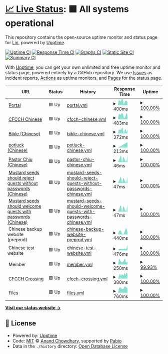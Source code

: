 # [📈 Live Status](https://chinese4christchurch.github.io/status): <!--live status--> **🟩 All systems operational**

This repository contains the open-source uptime monitor and status page for [Lin](https://www.cfcchayward.org/), powered by [Upptime](https://github.com/upptime/upptime).

[![Uptime CI](https://github.com/chinese4christchurch/status/workflows/Uptime%20CI/badge.svg)](https://github.com/chinese4christchurch/status/actions?query=workflow%3A%22Uptime+CI%22)
[![Response Time CI](https://github.com/chinese4christchurch/status/workflows/Response%20Time%20CI/badge.svg)](https://github.com/chinese4christchurch/status/actions?query=workflow%3A%22Response+Time+CI%22)
[![Graphs CI](https://github.com/chinese4christchurch/status/workflows/Graphs%20CI/badge.svg)](https://github.com/chinese4christchurch/status/actions?query=workflow%3A%22Graphs+CI%22)
[![Static Site CI](https://github.com/chinese4christchurch/status/workflows/Static%20Site%20CI/badge.svg)](https://github.com/chinese4christchurch/status/actions?query=workflow%3A%22Static+Site+CI%22)
[![Summary CI](https://github.com/chinese4christchurch/status/workflows/Summary%20CI/badge.svg)](https://github.com/chinese4christchurch/status/actions?query=workflow%3A%22Summary+CI%22)

With [Upptime](https://upptime.js.org), you can get your own unlimited and free uptime monitor and status page, powered entirely by a GitHub repository. We use [Issues](https://github.com/chinese4christchurch/status/issues) as incident reports, [Actions](https://github.com/chinese4christchurch/status/actions) as uptime monitors, and [Pages](https://chinese4christchurch.github.io/status) for the status page.

<!--start: status pages-->
<!-- This summary is generated by Upptime (https://github.com/upptime/upptime) -->
<!-- Do not edit this manually, your changes will be overwritten -->
<!-- prettier-ignore -->
| URL | Status | History | Response Time | Uptime |
| --- | ------ | ------- | ------------- | ------ |
| <img alt="" src="https://icons.duckduckgo.com/ip3/www.cfcchayward.org.ico" height="13"> [Portal](https://www.cfcchayward.org) | 🟩 Up | [portal.yml](https://github.com/chinese4christchurch/status/commits/HEAD/history/portal.yml) | <details><summary><img alt="Response time graph" src="./graphs/portal/response-time-week.png" height="20"> 400ms</summary><br><a href="https://chinese4christchurch.github.io/status/history/portal"><img alt="Response time 384" src="https://img.shields.io/endpoint?url=https%3A%2F%2Fraw.githubusercontent.com%2Fchinese4christchurch%2Fstatus%2FHEAD%2Fapi%2Fportal%2Fresponse-time.json"></a><br><a href="https://chinese4christchurch.github.io/status/history/portal"><img alt="24-hour response time 360" src="https://img.shields.io/endpoint?url=https%3A%2F%2Fraw.githubusercontent.com%2Fchinese4christchurch%2Fstatus%2FHEAD%2Fapi%2Fportal%2Fresponse-time-day.json"></a><br><a href="https://chinese4christchurch.github.io/status/history/portal"><img alt="7-day response time 400" src="https://img.shields.io/endpoint?url=https%3A%2F%2Fraw.githubusercontent.com%2Fchinese4christchurch%2Fstatus%2FHEAD%2Fapi%2Fportal%2Fresponse-time-week.json"></a><br><a href="https://chinese4christchurch.github.io/status/history/portal"><img alt="30-day response time 391" src="https://img.shields.io/endpoint?url=https%3A%2F%2Fraw.githubusercontent.com%2Fchinese4christchurch%2Fstatus%2FHEAD%2Fapi%2Fportal%2Fresponse-time-month.json"></a><br><a href="https://chinese4christchurch.github.io/status/history/portal"><img alt="1-year response time 384" src="https://img.shields.io/endpoint?url=https%3A%2F%2Fraw.githubusercontent.com%2Fchinese4christchurch%2Fstatus%2FHEAD%2Fapi%2Fportal%2Fresponse-time-year.json"></a></details> | <details><summary><a href="https://chinese4christchurch.github.io/status/history/portal">100.00%</a></summary><a href="https://chinese4christchurch.github.io/status/history/portal"><img alt="All-time uptime 100.00%" src="https://img.shields.io/endpoint?url=https%3A%2F%2Fraw.githubusercontent.com%2Fchinese4christchurch%2Fstatus%2FHEAD%2Fapi%2Fportal%2Fuptime.json"></a><br><a href="https://chinese4christchurch.github.io/status/history/portal"><img alt="24-hour uptime 100.00%" src="https://img.shields.io/endpoint?url=https%3A%2F%2Fraw.githubusercontent.com%2Fchinese4christchurch%2Fstatus%2FHEAD%2Fapi%2Fportal%2Fuptime-day.json"></a><br><a href="https://chinese4christchurch.github.io/status/history/portal"><img alt="7-day uptime 100.00%" src="https://img.shields.io/endpoint?url=https%3A%2F%2Fraw.githubusercontent.com%2Fchinese4christchurch%2Fstatus%2FHEAD%2Fapi%2Fportal%2Fuptime-week.json"></a><br><a href="https://chinese4christchurch.github.io/status/history/portal"><img alt="30-day uptime 100.00%" src="https://img.shields.io/endpoint?url=https%3A%2F%2Fraw.githubusercontent.com%2Fchinese4christchurch%2Fstatus%2FHEAD%2Fapi%2Fportal%2Fuptime-month.json"></a><br><a href="https://chinese4christchurch.github.io/status/history/portal"><img alt="1-year uptime 100.00%" src="https://img.shields.io/endpoint?url=https%3A%2F%2Fraw.githubusercontent.com%2Fchinese4christchurch%2Fstatus%2FHEAD%2Fapi%2Fportal%2Fuptime-year.json"></a></details>
| <img alt="" src="https://icons.duckduckgo.com/ip3/chineseforchristchurch.org.ico" height="13"> [CFCCH Chinese](https://chineseforchristchurch.org/hayward) | 🟩 Up | [cfcch-chinese.yml](https://github.com/chinese4christchurch/status/commits/HEAD/history/cfcch-chinese.yml) | <details><summary><img alt="Response time graph" src="./graphs/cfcch-chinese/response-time-week.png" height="20"> 483ms</summary><br><a href="https://chinese4christchurch.github.io/status/history/cfcch-chinese"><img alt="Response time 503" src="https://img.shields.io/endpoint?url=https%3A%2F%2Fraw.githubusercontent.com%2Fchinese4christchurch%2Fstatus%2FHEAD%2Fapi%2Fcfcch-chinese%2Fresponse-time.json"></a><br><a href="https://chinese4christchurch.github.io/status/history/cfcch-chinese"><img alt="24-hour response time 510" src="https://img.shields.io/endpoint?url=https%3A%2F%2Fraw.githubusercontent.com%2Fchinese4christchurch%2Fstatus%2FHEAD%2Fapi%2Fcfcch-chinese%2Fresponse-time-day.json"></a><br><a href="https://chinese4christchurch.github.io/status/history/cfcch-chinese"><img alt="7-day response time 483" src="https://img.shields.io/endpoint?url=https%3A%2F%2Fraw.githubusercontent.com%2Fchinese4christchurch%2Fstatus%2FHEAD%2Fapi%2Fcfcch-chinese%2Fresponse-time-week.json"></a><br><a href="https://chinese4christchurch.github.io/status/history/cfcch-chinese"><img alt="30-day response time 425" src="https://img.shields.io/endpoint?url=https%3A%2F%2Fraw.githubusercontent.com%2Fchinese4christchurch%2Fstatus%2FHEAD%2Fapi%2Fcfcch-chinese%2Fresponse-time-month.json"></a><br><a href="https://chinese4christchurch.github.io/status/history/cfcch-chinese"><img alt="1-year response time 503" src="https://img.shields.io/endpoint?url=https%3A%2F%2Fraw.githubusercontent.com%2Fchinese4christchurch%2Fstatus%2FHEAD%2Fapi%2Fcfcch-chinese%2Fresponse-time-year.json"></a></details> | <details><summary><a href="https://chinese4christchurch.github.io/status/history/cfcch-chinese">100.00%</a></summary><a href="https://chinese4christchurch.github.io/status/history/cfcch-chinese"><img alt="All-time uptime 99.98%" src="https://img.shields.io/endpoint?url=https%3A%2F%2Fraw.githubusercontent.com%2Fchinese4christchurch%2Fstatus%2FHEAD%2Fapi%2Fcfcch-chinese%2Fuptime.json"></a><br><a href="https://chinese4christchurch.github.io/status/history/cfcch-chinese"><img alt="24-hour uptime 100.00%" src="https://img.shields.io/endpoint?url=https%3A%2F%2Fraw.githubusercontent.com%2Fchinese4christchurch%2Fstatus%2FHEAD%2Fapi%2Fcfcch-chinese%2Fuptime-day.json"></a><br><a href="https://chinese4christchurch.github.io/status/history/cfcch-chinese"><img alt="7-day uptime 100.00%" src="https://img.shields.io/endpoint?url=https%3A%2F%2Fraw.githubusercontent.com%2Fchinese4christchurch%2Fstatus%2FHEAD%2Fapi%2Fcfcch-chinese%2Fuptime-week.json"></a><br><a href="https://chinese4christchurch.github.io/status/history/cfcch-chinese"><img alt="30-day uptime 99.96%" src="https://img.shields.io/endpoint?url=https%3A%2F%2Fraw.githubusercontent.com%2Fchinese4christchurch%2Fstatus%2FHEAD%2Fapi%2Fcfcch-chinese%2Fuptime-month.json"></a><br><a href="https://chinese4christchurch.github.io/status/history/cfcch-chinese"><img alt="1-year uptime 99.98%" src="https://img.shields.io/endpoint?url=https%3A%2F%2Fraw.githubusercontent.com%2Fchinese4christchurch%2Fstatus%2FHEAD%2Fapi%2Fcfcch-chinese%2Fuptime-year.json"></a></details>
| <img alt="" src="https://icons.duckduckgo.com/ip3/bible.chineseforchristchurch.org.ico" height="13"> [Bible (Chinese)](https://bible.chineseforchristchurch.org) | 🟩 Up | [bible-chinese.yml](https://github.com/chinese4christchurch/status/commits/HEAD/history/bible-chinese.yml) | <details><summary><img alt="Response time graph" src="./graphs/bible-chinese/response-time-week.png" height="20"> 372ms</summary><br><a href="https://chinese4christchurch.github.io/status/history/bible-chinese"><img alt="Response time 342" src="https://img.shields.io/endpoint?url=https%3A%2F%2Fraw.githubusercontent.com%2Fchinese4christchurch%2Fstatus%2FHEAD%2Fapi%2Fbible-chinese%2Fresponse-time.json"></a><br><a href="https://chinese4christchurch.github.io/status/history/bible-chinese"><img alt="24-hour response time 349" src="https://img.shields.io/endpoint?url=https%3A%2F%2Fraw.githubusercontent.com%2Fchinese4christchurch%2Fstatus%2FHEAD%2Fapi%2Fbible-chinese%2Fresponse-time-day.json"></a><br><a href="https://chinese4christchurch.github.io/status/history/bible-chinese"><img alt="7-day response time 372" src="https://img.shields.io/endpoint?url=https%3A%2F%2Fraw.githubusercontent.com%2Fchinese4christchurch%2Fstatus%2FHEAD%2Fapi%2Fbible-chinese%2Fresponse-time-week.json"></a><br><a href="https://chinese4christchurch.github.io/status/history/bible-chinese"><img alt="30-day response time 326" src="https://img.shields.io/endpoint?url=https%3A%2F%2Fraw.githubusercontent.com%2Fchinese4christchurch%2Fstatus%2FHEAD%2Fapi%2Fbible-chinese%2Fresponse-time-month.json"></a><br><a href="https://chinese4christchurch.github.io/status/history/bible-chinese"><img alt="1-year response time 342" src="https://img.shields.io/endpoint?url=https%3A%2F%2Fraw.githubusercontent.com%2Fchinese4christchurch%2Fstatus%2FHEAD%2Fapi%2Fbible-chinese%2Fresponse-time-year.json"></a></details> | <details><summary><a href="https://chinese4christchurch.github.io/status/history/bible-chinese">100.00%</a></summary><a href="https://chinese4christchurch.github.io/status/history/bible-chinese"><img alt="All-time uptime 99.98%" src="https://img.shields.io/endpoint?url=https%3A%2F%2Fraw.githubusercontent.com%2Fchinese4christchurch%2Fstatus%2FHEAD%2Fapi%2Fbible-chinese%2Fuptime.json"></a><br><a href="https://chinese4christchurch.github.io/status/history/bible-chinese"><img alt="24-hour uptime 100.00%" src="https://img.shields.io/endpoint?url=https%3A%2F%2Fraw.githubusercontent.com%2Fchinese4christchurch%2Fstatus%2FHEAD%2Fapi%2Fbible-chinese%2Fuptime-day.json"></a><br><a href="https://chinese4christchurch.github.io/status/history/bible-chinese"><img alt="7-day uptime 100.00%" src="https://img.shields.io/endpoint?url=https%3A%2F%2Fraw.githubusercontent.com%2Fchinese4christchurch%2Fstatus%2FHEAD%2Fapi%2Fbible-chinese%2Fuptime-week.json"></a><br><a href="https://chinese4christchurch.github.io/status/history/bible-chinese"><img alt="30-day uptime 99.96%" src="https://img.shields.io/endpoint?url=https%3A%2F%2Fraw.githubusercontent.com%2Fchinese4christchurch%2Fstatus%2FHEAD%2Fapi%2Fbible-chinese%2Fuptime-month.json"></a><br><a href="https://chinese4christchurch.github.io/status/history/bible-chinese"><img alt="1-year uptime 99.98%" src="https://img.shields.io/endpoint?url=https%3A%2F%2Fraw.githubusercontent.com%2Fchinese4christchurch%2Fstatus%2FHEAD%2Fapi%2Fbible-chinese%2Fuptime-year.json"></a></details>
| <img alt="" src="https://icons.duckduckgo.com/ip3/chineseforchristchurch.org.ico" height="13"> [potluck (Chinese)](https://chineseforchristchurch.org/potluck) | 🟩 Up | [potluck-chinese.yml](https://github.com/chinese4christchurch/status/commits/HEAD/history/potluck-chinese.yml) | <details><summary><img alt="Response time graph" src="./graphs/potluck-chinese/response-time-week.png" height="20"> 213ms</summary><br><a href="https://chinese4christchurch.github.io/status/history/potluck-chinese"><img alt="Response time 213" src="https://img.shields.io/endpoint?url=https%3A%2F%2Fraw.githubusercontent.com%2Fchinese4christchurch%2Fstatus%2FHEAD%2Fapi%2Fpotluck-chinese%2Fresponse-time.json"></a><br><a href="https://chinese4christchurch.github.io/status/history/potluck-chinese"><img alt="24-hour response time 213" src="https://img.shields.io/endpoint?url=https%3A%2F%2Fraw.githubusercontent.com%2Fchinese4christchurch%2Fstatus%2FHEAD%2Fapi%2Fpotluck-chinese%2Fresponse-time-day.json"></a><br><a href="https://chinese4christchurch.github.io/status/history/potluck-chinese"><img alt="7-day response time 213" src="https://img.shields.io/endpoint?url=https%3A%2F%2Fraw.githubusercontent.com%2Fchinese4christchurch%2Fstatus%2FHEAD%2Fapi%2Fpotluck-chinese%2Fresponse-time-week.json"></a><br><a href="https://chinese4christchurch.github.io/status/history/potluck-chinese"><img alt="30-day response time 213" src="https://img.shields.io/endpoint?url=https%3A%2F%2Fraw.githubusercontent.com%2Fchinese4christchurch%2Fstatus%2FHEAD%2Fapi%2Fpotluck-chinese%2Fresponse-time-month.json"></a><br><a href="https://chinese4christchurch.github.io/status/history/potluck-chinese"><img alt="1-year response time 213" src="https://img.shields.io/endpoint?url=https%3A%2F%2Fraw.githubusercontent.com%2Fchinese4christchurch%2Fstatus%2FHEAD%2Fapi%2Fpotluck-chinese%2Fresponse-time-year.json"></a></details> | <details><summary><a href="https://chinese4christchurch.github.io/status/history/potluck-chinese">100.00%</a></summary><a href="https://chinese4christchurch.github.io/status/history/potluck-chinese"><img alt="All-time uptime 100.00%" src="https://img.shields.io/endpoint?url=https%3A%2F%2Fraw.githubusercontent.com%2Fchinese4christchurch%2Fstatus%2FHEAD%2Fapi%2Fpotluck-chinese%2Fuptime.json"></a><br><a href="https://chinese4christchurch.github.io/status/history/potluck-chinese"><img alt="24-hour uptime 100.00%" src="https://img.shields.io/endpoint?url=https%3A%2F%2Fraw.githubusercontent.com%2Fchinese4christchurch%2Fstatus%2FHEAD%2Fapi%2Fpotluck-chinese%2Fuptime-day.json"></a><br><a href="https://chinese4christchurch.github.io/status/history/potluck-chinese"><img alt="7-day uptime 100.00%" src="https://img.shields.io/endpoint?url=https%3A%2F%2Fraw.githubusercontent.com%2Fchinese4christchurch%2Fstatus%2FHEAD%2Fapi%2Fpotluck-chinese%2Fuptime-week.json"></a><br><a href="https://chinese4christchurch.github.io/status/history/potluck-chinese"><img alt="30-day uptime 100.00%" src="https://img.shields.io/endpoint?url=https%3A%2F%2Fraw.githubusercontent.com%2Fchinese4christchurch%2Fstatus%2FHEAD%2Fapi%2Fpotluck-chinese%2Fuptime-month.json"></a><br><a href="https://chinese4christchurch.github.io/status/history/potluck-chinese"><img alt="1-year uptime 100.00%" src="https://img.shields.io/endpoint?url=https%3A%2F%2Fraw.githubusercontent.com%2Fchinese4christchurch%2Fstatus%2FHEAD%2Fapi%2Fpotluck-chinese%2Fuptime-year.json"></a></details>
| <img alt="" src="https://icons.duckduckgo.com/ip3/chineseforchristchurch.org.ico" height="13"> [Pastor Chiu (Chinese)](https://chineseforchristchurch.org/pastorchiu/) | 🟩 Up | [pastor-chiu-chinese.yml](https://github.com/chinese4christchurch/status/commits/HEAD/history/pastor-chiu-chinese.yml) | <details><summary><img alt="Response time graph" src="./graphs/pastor-chiu-chinese/response-time-week.png" height="20"> 46ms</summary><br><a href="https://chinese4christchurch.github.io/status/history/pastor-chiu-chinese"><img alt="Response time 46" src="https://img.shields.io/endpoint?url=https%3A%2F%2Fraw.githubusercontent.com%2Fchinese4christchurch%2Fstatus%2FHEAD%2Fapi%2Fpastor-chiu-chinese%2Fresponse-time.json"></a><br><a href="https://chinese4christchurch.github.io/status/history/pastor-chiu-chinese"><img alt="24-hour response time 46" src="https://img.shields.io/endpoint?url=https%3A%2F%2Fraw.githubusercontent.com%2Fchinese4christchurch%2Fstatus%2FHEAD%2Fapi%2Fpastor-chiu-chinese%2Fresponse-time-day.json"></a><br><a href="https://chinese4christchurch.github.io/status/history/pastor-chiu-chinese"><img alt="7-day response time 46" src="https://img.shields.io/endpoint?url=https%3A%2F%2Fraw.githubusercontent.com%2Fchinese4christchurch%2Fstatus%2FHEAD%2Fapi%2Fpastor-chiu-chinese%2Fresponse-time-week.json"></a><br><a href="https://chinese4christchurch.github.io/status/history/pastor-chiu-chinese"><img alt="30-day response time 46" src="https://img.shields.io/endpoint?url=https%3A%2F%2Fraw.githubusercontent.com%2Fchinese4christchurch%2Fstatus%2FHEAD%2Fapi%2Fpastor-chiu-chinese%2Fresponse-time-month.json"></a><br><a href="https://chinese4christchurch.github.io/status/history/pastor-chiu-chinese"><img alt="1-year response time 46" src="https://img.shields.io/endpoint?url=https%3A%2F%2Fraw.githubusercontent.com%2Fchinese4christchurch%2Fstatus%2FHEAD%2Fapi%2Fpastor-chiu-chinese%2Fresponse-time-year.json"></a></details> | <details><summary><a href="https://chinese4christchurch.github.io/status/history/pastor-chiu-chinese">100.00%</a></summary><a href="https://chinese4christchurch.github.io/status/history/pastor-chiu-chinese"><img alt="All-time uptime 100.00%" src="https://img.shields.io/endpoint?url=https%3A%2F%2Fraw.githubusercontent.com%2Fchinese4christchurch%2Fstatus%2FHEAD%2Fapi%2Fpastor-chiu-chinese%2Fuptime.json"></a><br><a href="https://chinese4christchurch.github.io/status/history/pastor-chiu-chinese"><img alt="24-hour uptime 100.00%" src="https://img.shields.io/endpoint?url=https%3A%2F%2Fraw.githubusercontent.com%2Fchinese4christchurch%2Fstatus%2FHEAD%2Fapi%2Fpastor-chiu-chinese%2Fuptime-day.json"></a><br><a href="https://chinese4christchurch.github.io/status/history/pastor-chiu-chinese"><img alt="7-day uptime 100.00%" src="https://img.shields.io/endpoint?url=https%3A%2F%2Fraw.githubusercontent.com%2Fchinese4christchurch%2Fstatus%2FHEAD%2Fapi%2Fpastor-chiu-chinese%2Fuptime-week.json"></a><br><a href="https://chinese4christchurch.github.io/status/history/pastor-chiu-chinese"><img alt="30-day uptime 100.00%" src="https://img.shields.io/endpoint?url=https%3A%2F%2Fraw.githubusercontent.com%2Fchinese4christchurch%2Fstatus%2FHEAD%2Fapi%2Fpastor-chiu-chinese%2Fuptime-month.json"></a><br><a href="https://chinese4christchurch.github.io/status/history/pastor-chiu-chinese"><img alt="1-year uptime 100.00%" src="https://img.shields.io/endpoint?url=https%3A%2F%2Fraw.githubusercontent.com%2Fchinese4christchurch%2Fstatus%2FHEAD%2Fapi%2Fpastor-chiu-chinese%2Fuptime-year.json"></a></details>
| <img alt="" src="https://icons.duckduckgo.com/ip3/chineseforchristchurch.org.ico" height="13"> [Mustard seeds should reject guests without passwords (Chinese)](https://chineseforchristchurch.org/seeds/) | 🟩 Up | [mustard-seeds-should-reject-guests-without-passwords-chinese.yml](https://github.com/chinese4christchurch/status/commits/HEAD/history/mustard-seeds-should-reject-guests-without-passwords-chinese.yml) | <details><summary><img alt="Response time graph" src="./graphs/mustard-seeds-should-reject-guests-without-passwords-chinese/response-time-week.png" height="20"> 47ms</summary><br><a href="https://chinese4christchurch.github.io/status/history/mustard-seeds-should-reject-guests-without-passwords-chinese"><img alt="Response time 47" src="https://img.shields.io/endpoint?url=https%3A%2F%2Fraw.githubusercontent.com%2Fchinese4christchurch%2Fstatus%2FHEAD%2Fapi%2Fmustard-seeds-should-reject-guests-without-passwords-chinese%2Fresponse-time.json"></a><br><a href="https://chinese4christchurch.github.io/status/history/mustard-seeds-should-reject-guests-without-passwords-chinese"><img alt="24-hour response time 47" src="https://img.shields.io/endpoint?url=https%3A%2F%2Fraw.githubusercontent.com%2Fchinese4christchurch%2Fstatus%2FHEAD%2Fapi%2Fmustard-seeds-should-reject-guests-without-passwords-chinese%2Fresponse-time-day.json"></a><br><a href="https://chinese4christchurch.github.io/status/history/mustard-seeds-should-reject-guests-without-passwords-chinese"><img alt="7-day response time 47" src="https://img.shields.io/endpoint?url=https%3A%2F%2Fraw.githubusercontent.com%2Fchinese4christchurch%2Fstatus%2FHEAD%2Fapi%2Fmustard-seeds-should-reject-guests-without-passwords-chinese%2Fresponse-time-week.json"></a><br><a href="https://chinese4christchurch.github.io/status/history/mustard-seeds-should-reject-guests-without-passwords-chinese"><img alt="30-day response time 47" src="https://img.shields.io/endpoint?url=https%3A%2F%2Fraw.githubusercontent.com%2Fchinese4christchurch%2Fstatus%2FHEAD%2Fapi%2Fmustard-seeds-should-reject-guests-without-passwords-chinese%2Fresponse-time-month.json"></a><br><a href="https://chinese4christchurch.github.io/status/history/mustard-seeds-should-reject-guests-without-passwords-chinese"><img alt="1-year response time 47" src="https://img.shields.io/endpoint?url=https%3A%2F%2Fraw.githubusercontent.com%2Fchinese4christchurch%2Fstatus%2FHEAD%2Fapi%2Fmustard-seeds-should-reject-guests-without-passwords-chinese%2Fresponse-time-year.json"></a></details> | <details><summary><a href="https://chinese4christchurch.github.io/status/history/mustard-seeds-should-reject-guests-without-passwords-chinese">100.00%</a></summary><a href="https://chinese4christchurch.github.io/status/history/mustard-seeds-should-reject-guests-without-passwords-chinese"><img alt="All-time uptime 100.00%" src="https://img.shields.io/endpoint?url=https%3A%2F%2Fraw.githubusercontent.com%2Fchinese4christchurch%2Fstatus%2FHEAD%2Fapi%2Fmustard-seeds-should-reject-guests-without-passwords-chinese%2Fuptime.json"></a><br><a href="https://chinese4christchurch.github.io/status/history/mustard-seeds-should-reject-guests-without-passwords-chinese"><img alt="24-hour uptime 100.00%" src="https://img.shields.io/endpoint?url=https%3A%2F%2Fraw.githubusercontent.com%2Fchinese4christchurch%2Fstatus%2FHEAD%2Fapi%2Fmustard-seeds-should-reject-guests-without-passwords-chinese%2Fuptime-day.json"></a><br><a href="https://chinese4christchurch.github.io/status/history/mustard-seeds-should-reject-guests-without-passwords-chinese"><img alt="7-day uptime 100.00%" src="https://img.shields.io/endpoint?url=https%3A%2F%2Fraw.githubusercontent.com%2Fchinese4christchurch%2Fstatus%2FHEAD%2Fapi%2Fmustard-seeds-should-reject-guests-without-passwords-chinese%2Fuptime-week.json"></a><br><a href="https://chinese4christchurch.github.io/status/history/mustard-seeds-should-reject-guests-without-passwords-chinese"><img alt="30-day uptime 100.00%" src="https://img.shields.io/endpoint?url=https%3A%2F%2Fraw.githubusercontent.com%2Fchinese4christchurch%2Fstatus%2FHEAD%2Fapi%2Fmustard-seeds-should-reject-guests-without-passwords-chinese%2Fuptime-month.json"></a><br><a href="https://chinese4christchurch.github.io/status/history/mustard-seeds-should-reject-guests-without-passwords-chinese"><img alt="1-year uptime 100.00%" src="https://img.shields.io/endpoint?url=https%3A%2F%2Fraw.githubusercontent.com%2Fchinese4christchurch%2Fstatus%2FHEAD%2Fapi%2Fmustard-seeds-should-reject-guests-without-passwords-chinese%2Fuptime-year.json"></a></details>
| <img alt="" src="https://icons.duckduckgo.com/ip3/chineseforchristchurch.org.ico" height="13"> [Mustard seeds should welcome guests with passwords (Chinese)](https://chineseforchristchurch.org/seeds/) | 🟩 Up | [mustard-seeds-should-welcome-guests-with-passwords-chinese.yml](https://github.com/chinese4christchurch/status/commits/HEAD/history/mustard-seeds-should-welcome-guests-with-passwords-chinese.yml) | <details><summary><img alt="Response time graph" src="./graphs/mustard-seeds-should-welcome-guests-with-passwords-chinese/response-time-week.png" height="20"> 47ms</summary><br><a href="https://chinese4christchurch.github.io/status/history/mustard-seeds-should-welcome-guests-with-passwords-chinese"><img alt="Response time 47" src="https://img.shields.io/endpoint?url=https%3A%2F%2Fraw.githubusercontent.com%2Fchinese4christchurch%2Fstatus%2FHEAD%2Fapi%2Fmustard-seeds-should-welcome-guests-with-passwords-chinese%2Fresponse-time.json"></a><br><a href="https://chinese4christchurch.github.io/status/history/mustard-seeds-should-welcome-guests-with-passwords-chinese"><img alt="24-hour response time 47" src="https://img.shields.io/endpoint?url=https%3A%2F%2Fraw.githubusercontent.com%2Fchinese4christchurch%2Fstatus%2FHEAD%2Fapi%2Fmustard-seeds-should-welcome-guests-with-passwords-chinese%2Fresponse-time-day.json"></a><br><a href="https://chinese4christchurch.github.io/status/history/mustard-seeds-should-welcome-guests-with-passwords-chinese"><img alt="7-day response time 47" src="https://img.shields.io/endpoint?url=https%3A%2F%2Fraw.githubusercontent.com%2Fchinese4christchurch%2Fstatus%2FHEAD%2Fapi%2Fmustard-seeds-should-welcome-guests-with-passwords-chinese%2Fresponse-time-week.json"></a><br><a href="https://chinese4christchurch.github.io/status/history/mustard-seeds-should-welcome-guests-with-passwords-chinese"><img alt="30-day response time 47" src="https://img.shields.io/endpoint?url=https%3A%2F%2Fraw.githubusercontent.com%2Fchinese4christchurch%2Fstatus%2FHEAD%2Fapi%2Fmustard-seeds-should-welcome-guests-with-passwords-chinese%2Fresponse-time-month.json"></a><br><a href="https://chinese4christchurch.github.io/status/history/mustard-seeds-should-welcome-guests-with-passwords-chinese"><img alt="1-year response time 47" src="https://img.shields.io/endpoint?url=https%3A%2F%2Fraw.githubusercontent.com%2Fchinese4christchurch%2Fstatus%2FHEAD%2Fapi%2Fmustard-seeds-should-welcome-guests-with-passwords-chinese%2Fresponse-time-year.json"></a></details> | <details><summary><a href="https://chinese4christchurch.github.io/status/history/mustard-seeds-should-welcome-guests-with-passwords-chinese">100.00%</a></summary><a href="https://chinese4christchurch.github.io/status/history/mustard-seeds-should-welcome-guests-with-passwords-chinese"><img alt="All-time uptime 100.00%" src="https://img.shields.io/endpoint?url=https%3A%2F%2Fraw.githubusercontent.com%2Fchinese4christchurch%2Fstatus%2FHEAD%2Fapi%2Fmustard-seeds-should-welcome-guests-with-passwords-chinese%2Fuptime.json"></a><br><a href="https://chinese4christchurch.github.io/status/history/mustard-seeds-should-welcome-guests-with-passwords-chinese"><img alt="24-hour uptime 100.00%" src="https://img.shields.io/endpoint?url=https%3A%2F%2Fraw.githubusercontent.com%2Fchinese4christchurch%2Fstatus%2FHEAD%2Fapi%2Fmustard-seeds-should-welcome-guests-with-passwords-chinese%2Fuptime-day.json"></a><br><a href="https://chinese4christchurch.github.io/status/history/mustard-seeds-should-welcome-guests-with-passwords-chinese"><img alt="7-day uptime 100.00%" src="https://img.shields.io/endpoint?url=https%3A%2F%2Fraw.githubusercontent.com%2Fchinese4christchurch%2Fstatus%2FHEAD%2Fapi%2Fmustard-seeds-should-welcome-guests-with-passwords-chinese%2Fuptime-week.json"></a><br><a href="https://chinese4christchurch.github.io/status/history/mustard-seeds-should-welcome-guests-with-passwords-chinese"><img alt="30-day uptime 100.00%" src="https://img.shields.io/endpoint?url=https%3A%2F%2Fraw.githubusercontent.com%2Fchinese4christchurch%2Fstatus%2FHEAD%2Fapi%2Fmustard-seeds-should-welcome-guests-with-passwords-chinese%2Fuptime-month.json"></a><br><a href="https://chinese4christchurch.github.io/status/history/mustard-seeds-should-welcome-guests-with-passwords-chinese"><img alt="1-year uptime 100.00%" src="https://img.shields.io/endpoint?url=https%3A%2F%2Fraw.githubusercontent.com%2Fchinese4christchurch%2Fstatus%2FHEAD%2Fapi%2Fmustard-seeds-should-welcome-guests-with-passwords-chinese%2Fuptime-year.json"></a></details>
| <img alt="" src="https://icons.duckduckgo.com/ip3/null.ico" height="13"> Chinese backup website (preprod) | 🟩 Up | [chinese-backup-website-preprod.yml](https://github.com/chinese4christchurch/status/commits/HEAD/history/chinese-backup-website-preprod.yml) | <details><summary><img alt="Response time graph" src="./graphs/chinese-backup-website-preprod/response-time-week.png" height="20"> 440ms</summary><br><a href="https://chinese4christchurch.github.io/status/history/chinese-backup-website-preprod"><img alt="Response time 440" src="https://img.shields.io/endpoint?url=https%3A%2F%2Fraw.githubusercontent.com%2Fchinese4christchurch%2Fstatus%2FHEAD%2Fapi%2Fchinese-backup-website-preprod%2Fresponse-time.json"></a><br><a href="https://chinese4christchurch.github.io/status/history/chinese-backup-website-preprod"><img alt="24-hour response time 568" src="https://img.shields.io/endpoint?url=https%3A%2F%2Fraw.githubusercontent.com%2Fchinese4christchurch%2Fstatus%2FHEAD%2Fapi%2Fchinese-backup-website-preprod%2Fresponse-time-day.json"></a><br><a href="https://chinese4christchurch.github.io/status/history/chinese-backup-website-preprod"><img alt="7-day response time 440" src="https://img.shields.io/endpoint?url=https%3A%2F%2Fraw.githubusercontent.com%2Fchinese4christchurch%2Fstatus%2FHEAD%2Fapi%2Fchinese-backup-website-preprod%2Fresponse-time-week.json"></a><br><a href="https://chinese4christchurch.github.io/status/history/chinese-backup-website-preprod"><img alt="30-day response time 440" src="https://img.shields.io/endpoint?url=https%3A%2F%2Fraw.githubusercontent.com%2Fchinese4christchurch%2Fstatus%2FHEAD%2Fapi%2Fchinese-backup-website-preprod%2Fresponse-time-month.json"></a><br><a href="https://chinese4christchurch.github.io/status/history/chinese-backup-website-preprod"><img alt="1-year response time 440" src="https://img.shields.io/endpoint?url=https%3A%2F%2Fraw.githubusercontent.com%2Fchinese4christchurch%2Fstatus%2FHEAD%2Fapi%2Fchinese-backup-website-preprod%2Fresponse-time-year.json"></a></details> | <details><summary><a href="https://chinese4christchurch.github.io/status/history/chinese-backup-website-preprod">100.00%</a></summary><a href="https://chinese4christchurch.github.io/status/history/chinese-backup-website-preprod"><img alt="All-time uptime 100.00%" src="https://img.shields.io/endpoint?url=https%3A%2F%2Fraw.githubusercontent.com%2Fchinese4christchurch%2Fstatus%2FHEAD%2Fapi%2Fchinese-backup-website-preprod%2Fuptime.json"></a><br><a href="https://chinese4christchurch.github.io/status/history/chinese-backup-website-preprod"><img alt="24-hour uptime 100.00%" src="https://img.shields.io/endpoint?url=https%3A%2F%2Fraw.githubusercontent.com%2Fchinese4christchurch%2Fstatus%2FHEAD%2Fapi%2Fchinese-backup-website-preprod%2Fuptime-day.json"></a><br><a href="https://chinese4christchurch.github.io/status/history/chinese-backup-website-preprod"><img alt="7-day uptime 100.00%" src="https://img.shields.io/endpoint?url=https%3A%2F%2Fraw.githubusercontent.com%2Fchinese4christchurch%2Fstatus%2FHEAD%2Fapi%2Fchinese-backup-website-preprod%2Fuptime-week.json"></a><br><a href="https://chinese4christchurch.github.io/status/history/chinese-backup-website-preprod"><img alt="30-day uptime 100.00%" src="https://img.shields.io/endpoint?url=https%3A%2F%2Fraw.githubusercontent.com%2Fchinese4christchurch%2Fstatus%2FHEAD%2Fapi%2Fchinese-backup-website-preprod%2Fuptime-month.json"></a><br><a href="https://chinese4christchurch.github.io/status/history/chinese-backup-website-preprod"><img alt="1-year uptime 100.00%" src="https://img.shields.io/endpoint?url=https%3A%2F%2Fraw.githubusercontent.com%2Fchinese4christchurch%2Fstatus%2FHEAD%2Fapi%2Fchinese-backup-website-preprod%2Fuptime-year.json"></a></details>
| <img alt="" src="https://icons.duckduckgo.com/ip3/null.ico" height="13"> Chinese test website | 🟩 Up | [chinese-test-website.yml](https://github.com/chinese4christchurch/status/commits/HEAD/history/chinese-test-website.yml) | <details><summary><img alt="Response time graph" src="./graphs/chinese-test-website/response-time-week.png" height="20"> 476ms</summary><br><a href="https://chinese4christchurch.github.io/status/history/chinese-test-website"><img alt="Response time 476" src="https://img.shields.io/endpoint?url=https%3A%2F%2Fraw.githubusercontent.com%2Fchinese4christchurch%2Fstatus%2FHEAD%2Fapi%2Fchinese-test-website%2Fresponse-time.json"></a><br><a href="https://chinese4christchurch.github.io/status/history/chinese-test-website"><img alt="24-hour response time 633" src="https://img.shields.io/endpoint?url=https%3A%2F%2Fraw.githubusercontent.com%2Fchinese4christchurch%2Fstatus%2FHEAD%2Fapi%2Fchinese-test-website%2Fresponse-time-day.json"></a><br><a href="https://chinese4christchurch.github.io/status/history/chinese-test-website"><img alt="7-day response time 476" src="https://img.shields.io/endpoint?url=https%3A%2F%2Fraw.githubusercontent.com%2Fchinese4christchurch%2Fstatus%2FHEAD%2Fapi%2Fchinese-test-website%2Fresponse-time-week.json"></a><br><a href="https://chinese4christchurch.github.io/status/history/chinese-test-website"><img alt="30-day response time 476" src="https://img.shields.io/endpoint?url=https%3A%2F%2Fraw.githubusercontent.com%2Fchinese4christchurch%2Fstatus%2FHEAD%2Fapi%2Fchinese-test-website%2Fresponse-time-month.json"></a><br><a href="https://chinese4christchurch.github.io/status/history/chinese-test-website"><img alt="1-year response time 476" src="https://img.shields.io/endpoint?url=https%3A%2F%2Fraw.githubusercontent.com%2Fchinese4christchurch%2Fstatus%2FHEAD%2Fapi%2Fchinese-test-website%2Fresponse-time-year.json"></a></details> | <details><summary><a href="https://chinese4christchurch.github.io/status/history/chinese-test-website">100.00%</a></summary><a href="https://chinese4christchurch.github.io/status/history/chinese-test-website"><img alt="All-time uptime 100.00%" src="https://img.shields.io/endpoint?url=https%3A%2F%2Fraw.githubusercontent.com%2Fchinese4christchurch%2Fstatus%2FHEAD%2Fapi%2Fchinese-test-website%2Fuptime.json"></a><br><a href="https://chinese4christchurch.github.io/status/history/chinese-test-website"><img alt="24-hour uptime 100.00%" src="https://img.shields.io/endpoint?url=https%3A%2F%2Fraw.githubusercontent.com%2Fchinese4christchurch%2Fstatus%2FHEAD%2Fapi%2Fchinese-test-website%2Fuptime-day.json"></a><br><a href="https://chinese4christchurch.github.io/status/history/chinese-test-website"><img alt="7-day uptime 100.00%" src="https://img.shields.io/endpoint?url=https%3A%2F%2Fraw.githubusercontent.com%2Fchinese4christchurch%2Fstatus%2FHEAD%2Fapi%2Fchinese-test-website%2Fuptime-week.json"></a><br><a href="https://chinese4christchurch.github.io/status/history/chinese-test-website"><img alt="30-day uptime 100.00%" src="https://img.shields.io/endpoint?url=https%3A%2F%2Fraw.githubusercontent.com%2Fchinese4christchurch%2Fstatus%2FHEAD%2Fapi%2Fchinese-test-website%2Fuptime-month.json"></a><br><a href="https://chinese4christchurch.github.io/status/history/chinese-test-website"><img alt="1-year uptime 100.00%" src="https://img.shields.io/endpoint?url=https%3A%2F%2Fraw.githubusercontent.com%2Fchinese4christchurch%2Fstatus%2FHEAD%2Fapi%2Fchinese-test-website%2Fuptime-year.json"></a></details>
| <img alt="" src="https://icons.duckduckgo.com/ip3/null.ico" height="13"> Member | 🟩 Up | [member.yml](https://github.com/chinese4christchurch/status/commits/HEAD/history/member.yml) | <details><summary><img alt="Response time graph" src="./graphs/member/response-time-week.png" height="20"> 250ms</summary><br><a href="https://chinese4christchurch.github.io/status/history/member"><img alt="Response time 250" src="https://img.shields.io/endpoint?url=https%3A%2F%2Fraw.githubusercontent.com%2Fchinese4christchurch%2Fstatus%2FHEAD%2Fapi%2Fmember%2Fresponse-time.json"></a><br><a href="https://chinese4christchurch.github.io/status/history/member"><img alt="24-hour response time 253" src="https://img.shields.io/endpoint?url=https%3A%2F%2Fraw.githubusercontent.com%2Fchinese4christchurch%2Fstatus%2FHEAD%2Fapi%2Fmember%2Fresponse-time-day.json"></a><br><a href="https://chinese4christchurch.github.io/status/history/member"><img alt="7-day response time 250" src="https://img.shields.io/endpoint?url=https%3A%2F%2Fraw.githubusercontent.com%2Fchinese4christchurch%2Fstatus%2FHEAD%2Fapi%2Fmember%2Fresponse-time-week.json"></a><br><a href="https://chinese4christchurch.github.io/status/history/member"><img alt="30-day response time 250" src="https://img.shields.io/endpoint?url=https%3A%2F%2Fraw.githubusercontent.com%2Fchinese4christchurch%2Fstatus%2FHEAD%2Fapi%2Fmember%2Fresponse-time-month.json"></a><br><a href="https://chinese4christchurch.github.io/status/history/member"><img alt="1-year response time 250" src="https://img.shields.io/endpoint?url=https%3A%2F%2Fraw.githubusercontent.com%2Fchinese4christchurch%2Fstatus%2FHEAD%2Fapi%2Fmember%2Fresponse-time-year.json"></a></details> | <details><summary><a href="https://chinese4christchurch.github.io/status/history/member">99.93%</a></summary><a href="https://chinese4christchurch.github.io/status/history/member"><img alt="All-time uptime 99.93%" src="https://img.shields.io/endpoint?url=https%3A%2F%2Fraw.githubusercontent.com%2Fchinese4christchurch%2Fstatus%2FHEAD%2Fapi%2Fmember%2Fuptime.json"></a><br><a href="https://chinese4christchurch.github.io/status/history/member"><img alt="24-hour uptime 99.69%" src="https://img.shields.io/endpoint?url=https%3A%2F%2Fraw.githubusercontent.com%2Fchinese4christchurch%2Fstatus%2FHEAD%2Fapi%2Fmember%2Fuptime-day.json"></a><br><a href="https://chinese4christchurch.github.io/status/history/member"><img alt="7-day uptime 99.93%" src="https://img.shields.io/endpoint?url=https%3A%2F%2Fraw.githubusercontent.com%2Fchinese4christchurch%2Fstatus%2FHEAD%2Fapi%2Fmember%2Fuptime-week.json"></a><br><a href="https://chinese4christchurch.github.io/status/history/member"><img alt="30-day uptime 99.93%" src="https://img.shields.io/endpoint?url=https%3A%2F%2Fraw.githubusercontent.com%2Fchinese4christchurch%2Fstatus%2FHEAD%2Fapi%2Fmember%2Fuptime-month.json"></a><br><a href="https://chinese4christchurch.github.io/status/history/member"><img alt="1-year uptime 99.93%" src="https://img.shields.io/endpoint?url=https%3A%2F%2Fraw.githubusercontent.com%2Fchinese4christchurch%2Fstatus%2FHEAD%2Fapi%2Fmember%2Fuptime-year.json"></a></details>
| <img alt="" src="https://icons.duckduckgo.com/ip3/www.thecrossing.website.ico" height="13"> [CFCCH Crossing](https://www.thecrossing.website) | 🟩 Up | [cfcch-crossing.yml](https://github.com/chinese4christchurch/status/commits/HEAD/history/cfcch-crossing.yml) | <details><summary><img alt="Response time graph" src="./graphs/cfcch-crossing/response-time-week.png" height="20"> 380ms</summary><br><a href="https://chinese4christchurch.github.io/status/history/cfcch-crossing"><img alt="Response time 699" src="https://img.shields.io/endpoint?url=https%3A%2F%2Fraw.githubusercontent.com%2Fchinese4christchurch%2Fstatus%2FHEAD%2Fapi%2Fcfcch-crossing%2Fresponse-time.json"></a><br><a href="https://chinese4christchurch.github.io/status/history/cfcch-crossing"><img alt="24-hour response time 440" src="https://img.shields.io/endpoint?url=https%3A%2F%2Fraw.githubusercontent.com%2Fchinese4christchurch%2Fstatus%2FHEAD%2Fapi%2Fcfcch-crossing%2Fresponse-time-day.json"></a><br><a href="https://chinese4christchurch.github.io/status/history/cfcch-crossing"><img alt="7-day response time 380" src="https://img.shields.io/endpoint?url=https%3A%2F%2Fraw.githubusercontent.com%2Fchinese4christchurch%2Fstatus%2FHEAD%2Fapi%2Fcfcch-crossing%2Fresponse-time-week.json"></a><br><a href="https://chinese4christchurch.github.io/status/history/cfcch-crossing"><img alt="30-day response time 1097" src="https://img.shields.io/endpoint?url=https%3A%2F%2Fraw.githubusercontent.com%2Fchinese4christchurch%2Fstatus%2FHEAD%2Fapi%2Fcfcch-crossing%2Fresponse-time-month.json"></a><br><a href="https://chinese4christchurch.github.io/status/history/cfcch-crossing"><img alt="1-year response time 699" src="https://img.shields.io/endpoint?url=https%3A%2F%2Fraw.githubusercontent.com%2Fchinese4christchurch%2Fstatus%2FHEAD%2Fapi%2Fcfcch-crossing%2Fresponse-time-year.json"></a></details> | <details><summary><a href="https://chinese4christchurch.github.io/status/history/cfcch-crossing">100.00%</a></summary><a href="https://chinese4christchurch.github.io/status/history/cfcch-crossing"><img alt="All-time uptime 99.86%" src="https://img.shields.io/endpoint?url=https%3A%2F%2Fraw.githubusercontent.com%2Fchinese4christchurch%2Fstatus%2FHEAD%2Fapi%2Fcfcch-crossing%2Fuptime.json"></a><br><a href="https://chinese4christchurch.github.io/status/history/cfcch-crossing"><img alt="24-hour uptime 100.00%" src="https://img.shields.io/endpoint?url=https%3A%2F%2Fraw.githubusercontent.com%2Fchinese4christchurch%2Fstatus%2FHEAD%2Fapi%2Fcfcch-crossing%2Fuptime-day.json"></a><br><a href="https://chinese4christchurch.github.io/status/history/cfcch-crossing"><img alt="7-day uptime 100.00%" src="https://img.shields.io/endpoint?url=https%3A%2F%2Fraw.githubusercontent.com%2Fchinese4christchurch%2Fstatus%2FHEAD%2Fapi%2Fcfcch-crossing%2Fuptime-week.json"></a><br><a href="https://chinese4christchurch.github.io/status/history/cfcch-crossing"><img alt="30-day uptime 99.81%" src="https://img.shields.io/endpoint?url=https%3A%2F%2Fraw.githubusercontent.com%2Fchinese4christchurch%2Fstatus%2FHEAD%2Fapi%2Fcfcch-crossing%2Fuptime-month.json"></a><br><a href="https://chinese4christchurch.github.io/status/history/cfcch-crossing"><img alt="1-year uptime 99.86%" src="https://img.shields.io/endpoint?url=https%3A%2F%2Fraw.githubusercontent.com%2Fchinese4christchurch%2Fstatus%2FHEAD%2Fapi%2Fcfcch-crossing%2Fuptime-year.json"></a></details>
| <img alt="" src="https://icons.duckduckgo.com/ip3/null.ico" height="13"> Files | 🟩 Up | [files.yml](https://github.com/chinese4christchurch/status/commits/HEAD/history/files.yml) | <details><summary><img alt="Response time graph" src="./graphs/files/response-time-week.png" height="20"> 760ms</summary><br><a href="https://chinese4christchurch.github.io/status/history/files"><img alt="Response time 760" src="https://img.shields.io/endpoint?url=https%3A%2F%2Fraw.githubusercontent.com%2Fchinese4christchurch%2Fstatus%2FHEAD%2Fapi%2Ffiles%2Fresponse-time.json"></a><br><a href="https://chinese4christchurch.github.io/status/history/files"><img alt="24-hour response time 773" src="https://img.shields.io/endpoint?url=https%3A%2F%2Fraw.githubusercontent.com%2Fchinese4christchurch%2Fstatus%2FHEAD%2Fapi%2Ffiles%2Fresponse-time-day.json"></a><br><a href="https://chinese4christchurch.github.io/status/history/files"><img alt="7-day response time 760" src="https://img.shields.io/endpoint?url=https%3A%2F%2Fraw.githubusercontent.com%2Fchinese4christchurch%2Fstatus%2FHEAD%2Fapi%2Ffiles%2Fresponse-time-week.json"></a><br><a href="https://chinese4christchurch.github.io/status/history/files"><img alt="30-day response time 760" src="https://img.shields.io/endpoint?url=https%3A%2F%2Fraw.githubusercontent.com%2Fchinese4christchurch%2Fstatus%2FHEAD%2Fapi%2Ffiles%2Fresponse-time-month.json"></a><br><a href="https://chinese4christchurch.github.io/status/history/files"><img alt="1-year response time 760" src="https://img.shields.io/endpoint?url=https%3A%2F%2Fraw.githubusercontent.com%2Fchinese4christchurch%2Fstatus%2FHEAD%2Fapi%2Ffiles%2Fresponse-time-year.json"></a></details> | <details><summary><a href="https://chinese4christchurch.github.io/status/history/files">100.00%</a></summary><a href="https://chinese4christchurch.github.io/status/history/files"><img alt="All-time uptime 100.00%" src="https://img.shields.io/endpoint?url=https%3A%2F%2Fraw.githubusercontent.com%2Fchinese4christchurch%2Fstatus%2FHEAD%2Fapi%2Ffiles%2Fuptime.json"></a><br><a href="https://chinese4christchurch.github.io/status/history/files"><img alt="24-hour uptime 100.00%" src="https://img.shields.io/endpoint?url=https%3A%2F%2Fraw.githubusercontent.com%2Fchinese4christchurch%2Fstatus%2FHEAD%2Fapi%2Ffiles%2Fuptime-day.json"></a><br><a href="https://chinese4christchurch.github.io/status/history/files"><img alt="7-day uptime 100.00%" src="https://img.shields.io/endpoint?url=https%3A%2F%2Fraw.githubusercontent.com%2Fchinese4christchurch%2Fstatus%2FHEAD%2Fapi%2Ffiles%2Fuptime-week.json"></a><br><a href="https://chinese4christchurch.github.io/status/history/files"><img alt="30-day uptime 100.00%" src="https://img.shields.io/endpoint?url=https%3A%2F%2Fraw.githubusercontent.com%2Fchinese4christchurch%2Fstatus%2FHEAD%2Fapi%2Ffiles%2Fuptime-month.json"></a><br><a href="https://chinese4christchurch.github.io/status/history/files"><img alt="1-year uptime 100.00%" src="https://img.shields.io/endpoint?url=https%3A%2F%2Fraw.githubusercontent.com%2Fchinese4christchurch%2Fstatus%2FHEAD%2Fapi%2Ffiles%2Fuptime-year.json"></a></details>

<!--end: status pages-->

[**Visit our status website →**](https://chinese4christchurch.github.io/status)

## 📄 License

- Powered by: [Upptime](https://github.com/upptime/upptime)
- Code: [MIT](./LICENSE) © [Anand Chowdhary](https://anandchowdhary.com), supported by [Pabio](https://pabio.com)
- Data in the `./history` directory: [Open Database License](https://opendatacommons.org/licenses/odbl/1-0/)
